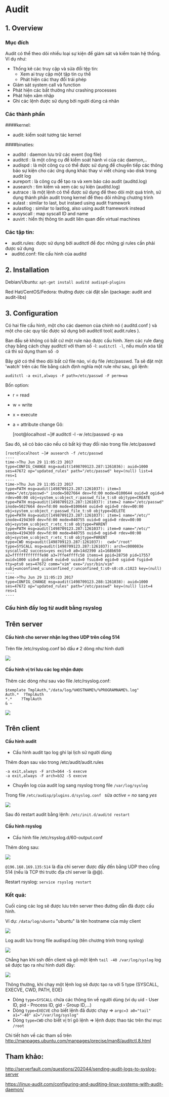 # Audit 

## 1. Overview
### Mục đích 
Audit có thể theo dõi nhiều loại sự kiện để giám sát và kiểm toán hệ thống. Ví dụ như:
* Thống kê các truy cập và sửa đổi tệp tin: 
	<ul>
  	<li>Xem ai truy cập một tập tin cụ thể</li>
  	<li>Phát hiện các thay đổi trái phép</li>
	</ul>	
* Giám sát system call và function
* Phát hiện các bất thường như  crashing processes
* Phát hiện xâm nhập
* Ghi các lệnh được sử dụng bởi người dùng cá nhân

### Các thành phần
####kernel:
<ul>
<li>audit: kiểm soát tương tác kernel</li>
</ul>

####binaties:
<ul>
<li>auditd : daemon lưu trữ các event (log file)</li>
<li>auditctl : là một công cụ để kiểm soát hành vi của các daemon,..</li>
<li>audispd : là một công cụ có thể được sử dụng để chuyển tiếp các thông báo sự kiện cho các ứng dụng khác thay vì viết chúng vào disk trong audit log</li>
<li>aureport : là công cụ để tạo ra và xem báo cáo audit (auditd.log)</li>
<li>ausearch : tìm kiếm và xem các sự kiện (auditd.log)</li>
<li>autrace : là một lệnh có thể được sử dụng để theo dõi một quá trình, sử dụng thành phần audit trong kernel để theo dõi những chương trình</li>
<li>aulast : similar to last, but instaed using audit framework</li>
<li>aulastlog : similar to lastlog, also using audit framework instead</li>
<li>ausyscall : map syscall ID and name</li>
<li>auvirt : hiển thị thông tin audit liên quan đến  virtual machines</li>
</ul>
	
### Các tập tin: 

<li>audit.rules: được sử dụng bởi auditctl để đọc những gì rules cần phải được sử dụng</li>
<li>auditd.conf: file cấu hình của auditd</li>


## 2. Installation
Debian/Ubuntu: `apt-get install auditd audispd-plugins`

Red Hat/CentOS/Fedora: thường được cài đặt sẵn (package: audit and audit-libs)

## 3. Configuration

Có hai file cấu hình, một cho các daemon của chính nó ( auditd.conf ) và một cho các quy tắc được sử dụng bởi auditctl tool( audit.rules ).

Ban đầu sẽ không có bất cứ một rule nào được cấu hình. Xem các rule đang chạy bằng cách chạy auditctl với tham số -l: ` auditctl -l `, nếu muốn xóa tất cả thì sử dụng tham số `-D`

Bây giờ có thể theo dõi bất cứ file nào, ví dụ file /etc/passwd. Ta sẽ đặt một 'watch' trên các file bằng cách định nghĩa một rule như sau, gõ lệnh:

`auditctl -a exit,always -F path=/etc/passwd -F perm=wa`

Bốn option:
* r = read
* w = write
* x = execute
* a = attribute change
Gõ:

	[root@localhost ~]# auditctl -l
	-w /etc/passwd -p wa

Sau đó, sẽ có báo cáo nếu có bất kỳ thay đổi nào trong file /etc/passwd 
	
	[root@localhost ~]# ausearch -f /etc/passwd
	----
	time->Thu Jun 29 11:05:23 2017
	type=CONFIG_CHANGE msg=audit(1498709123.287:1261036): auid=1000 ses=47672 op="updated_rules" path="/etc/passwd" key=(null) list=4 res=1
	----
	time->Thu Jun 29 11:05:23 2017
	type=PATH msg=audit(1498709123.287:1261037): item=3 name="/etc/passwd~" inode=5027664 dev=fd:00 mode=0100644 ouid=0 ogid=0 rdev=00:00 obj=system_u:object_r:passwd_file_t:s0 objtype=CREATE
	type=PATH msg=audit(1498709123.287:1261037): item=2 name="/etc/passwd" inode=5027664 dev=fd:00 mode=0100644 ouid=0 ogid=0 rdev=00:00 obj=system_u:object_r:passwd_file_t:s0 objtype=DELETE
	type=PATH msg=audit(1498709123.287:1261037): item=1 name="/etc/" inode=4194369 dev=fd:00 mode=040755 ouid=0 ogid=0 rdev=00:00 obj=system_u:object_r:etc_t:s0 objtype=PARENT
	type=PATH msg=audit(1498709123.287:1261037): item=0 name="/etc/" inode=4194369 dev=fd:00 mode=040755 ouid=0 ogid=0 rdev=00:00 obj=system_u:object_r:etc_t:s0 objtype=PARENT
	type=CWD msg=audit(1498709123.287:1261037):  cwd="/root"
	type=SYSCALL msg=audit(1498709123.287:1261037): arch=c000003e syscall=82 success=yes exit=0 a0=14d2390 a1=168b650 a2=fffffffffffffe90 a3=7ffe4ffffc50 items=4 ppid=28750 pid=17557 auid=1000 uid=0 gid=0 euid=0 suid=0 fsuid=0 egid=0 sgid=0 fsgid=0 tty=pts0 ses=47672 comm="vim" exe="/usr/bin/vim" subj=unconfined_u:unconfined_r:unconfined_t:s0-s0:c0.c1023 key=(null)
	----
	time->Thu Jun 29 11:05:23 2017
	type=CONFIG_CHANGE msg=audit(1498709123.288:1261038): auid=1000 ses=47672 op="updated_rules" path="/etc/passwd" key=(null) list=4 res=1
	----

	
### Cấu hình đẩy log từ audit bằng rsyslog
## Trên server
#### Cấu hình cho server nhận log theo UDP trên cổng 514

Trên file /etc/rsyslog.conf bỏ dấu `#` 2 dòng như hình dưới

<img src = "https://github.com/trangnth/Audit-Ubuntu-14.04/blob/master/img/rsyslog-conf-server-udp.png">

#### Cấu hình vị trí lưu các log nhận được
Thêm các dòng như sau vào file /etc/rsyslog.conf:

```
$template TmplAuth,"/data/log/%HOSTNAME%/%PROGRAMNAME%.log"
Auth.*  ?TmplAuth
*.*    ?TmplAuth
& ~
```
<img src = "https://github.com/trangnth/Audit-Ubuntu-14.04/blob/master/img/rsyslog-conf-server.png">

## Trên client
#### Cấu hình audit
* Cấu hình audit tạo log ghi lại lịch sử người dùng

Thêm đoạn sau vào trong /etc/audit/audit.rules
```
-a exit,always -F arch=b64 -S execve
-a exit,always -F arch=b32 -S execve
```

* Chuyển log của audit log sang rsyslog trong file `/var/log/syslog`

Trong file `/etc/audisp/plugins.d/syslog.conf ` sửa *active = no* sang *yes*

<img src = "https://github.com/trangnth/Audit-Ubuntu-14.04/blob/master/img/audit-conf.png">

Sau đó restart audit bằng lệnh: `/etc/init.d/auditd restart`

#### Cấu hình rsyslog
* Cấu hình file /etc/rsyslog.d/60-output.conf

Thêm dòng sau:

<img src = "https://github.com/trangnth/Audit-Ubuntu-14.04/blob/master/img/60-output.png">

`@196.168.169.135:514` là địa chỉ server được đẩy đến bằng UDP theo cổng 514 (nếu là TCP thì trước địa chỉ server là @@).

Restart rsyslog: `service rsyslog restart`

### Kết quả:

Cuối cùng các log sẽ được lưu trên server theo đường dẫn đã được cấu hình.

Ví dụ: `/data/log/ubuntu` "ubuntu" là tên hostname của máy client

<img src = "https://github.com/trangnth/Audit-Ubuntu-14.04/blob/master/img/server2.png">

Log audit lưu trong file audispd.log (tên chương trình trong syslog)

<img src = "https://raw.github.com/trangnth/Audit-Ubuntu-14.04/master/img/server3.png">

Chẳng hạn khi ssh đến client và gõ một lệnh `tail -40 /var/log/syslog` log sẽ được tạo ra như hình dưới đây:

<img src = "https://github.com/trangnth/Audit-Ubuntu-14.04/blob/master/img/LOG.png">

Thông thường, khi chạy một lệnh log sẽ được tạo ra với 5 type (SYSCALL, EXECVE, CWD, PATH, EOE)

- Dòng `type=SYSCALL` chứa các thông tin về người dùng (ví dụ uid - User ID, pid - Process ID,  gid - Group ID,...)
- Dòng `type=EXECVE` cho biết lệnh đã được chạy => `argc=3 a0="tail" a1="-40" a2="/var/log/syslog"`
- Dòng `type=CWD` cho biết vị trí gõ lệnh => lệnh được thao tác trên thư mục `/root`

Chi tiết hơn về các tham số trên http://manpages.ubuntu.com/manpages/precise/man8/auditctl.8.html

## Tham khảo:
http://serverfault.com/questions/202044/sending-audit-logs-to-syslog-server

https://linux-audit.com/configuring-and-auditing-linux-systems-with-audit-daemon/

